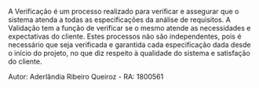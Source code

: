 A Verificação é um processo realizado para verificar e assegurar que o sistema atenda a todas as especificações da análise de requisitos.
A Validação tem a função de verificar se o mesmo atende as necessidades e expectativas do cliente.
Estes processos não são independentes, pois é necessário que seja verificada e garantida cada especificação dada desde o início do projeto, no que diz respeito à qualidade do sistema e satisfação do cliente.

Autor: Aderlândia Ribeiro Queiroz - RA: 1800561
